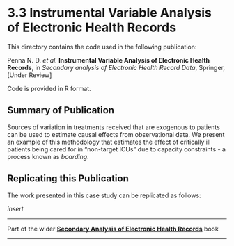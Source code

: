 # 3.3 Instrumental Variable Analysis of Electronic Health Records

This directory contains the code used in the following publication:

Penna N. D. *et al.* **Instrumental Variable Analysis of Electronic Health Records**, in *Secondary analysis of Electronic Health Record Data*, Springer, [Under Review]

Code is provided in R format.

## Summary of Publication

Sources of variation in treatments received that are exogenous to patients can be used to estimate causal effects from observational data. We present an example of this methodology that estimates the effect of critically ill patients being cared for in “non-target ICUs” due to capacity constraints - a process known as *boarding*.

## Replicating this Publication

The work presented in this case study can be replicated as follows:

*insert*


***
Part of the wider **[Secondary Analysis of Electronic Health Records](https://github.com/MIT-LCP/critical-data-book)** book
***
